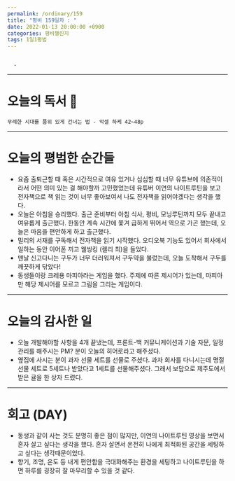 ```yaml
---
permalink: /ordinary/159
title: "평비 159일차 : "
date: 2022-01-13 20:00:00 +0900
categories: 평비챌린지
tags: 1일1평범
---
```

```

  - 
```

---
# 오늘의 독서 📕
`무례한 시대를 품위 있게 건너는 법 - 악셀 하케 42~48p`  

---
# 오늘의 평범한 순간들
- 요즘 출퇴근할 때 혹은 시간적으로 여유 있거나 심심할 때 너무 유튜브에 의존적이라서 어떤 의미 있는 걸 해야할까 고민했었는데 유튜버 이연의 나이트루틴을 보고 전자책으로 책 읽는 것이 너무 좋아보여서 나도 전자책을 읽어야겠다는 생각을 했다.
- 오늘은 아침을 승리했다. 출근 준비부터 아침 식사, 평비, 모닝루틴까지 모두 끝내고 여유롭게 출근했다. 한동안 계속 시간에 쫓겨 급하게 뛰어서 역으로 가곤 했는데, 오늘은 마음을 편안하게 하고 출근했다.
- 밀리의 서재를 구독해서 전자책을 읽기 시작했다. 오디오북 기능도 있어서 회사에서 일하는 동안 이어폰 끼고 웰씽킹 (켈리 최)을 들었다.
- 맨날 신고다니는 구두가 너무 더러워져서 구두약을 불렀는데, 오늘 도착해서 구두를 깨끗하게 닦았다!
- 동생들이랑 크레용 마피아라는 게임을 했다. 주제에 따른 제시어가 있는데, 마피아만 해당 제시어를 모르고 그림을 그리는 게임이다.

---
# 오늘의 감사한 일
- 오늘 개발해야할 사항을 4개 끝냈는데, 프론트-백 커뮤니케이션과 기술 자문, 일정 관리를 해주시는 PM? 분이 오늘의 히어로라고 해주셨다.
- 옆집에 사시는 분이 과자 선물 세트를 선물로 주셨다. 과자 회사를 다니시는데 명절 선물 세트로 5세트나 받았다고 1세트를 선물해주셨다. 그래서 보답으로 제주도에서 받은 귤을 한 상자 드렸다.

---
# 회고 (DAY)
- 동생과 같이 사는 것도 분명히 좋은 점이 많지만, 이연의 나이트루틴 영상을 보면서 혼자 살고 싶다는 생각을 했다. 혼자 살면서 온전히 나에게 최적화된 공간을 세팅하고 싶다는 생각때문이었다.
- 향기, 조명, 온도 등 내게 편안함을 극대화해주는 환경을 세팅하고 나이트루틴을 하면 하루를 굉장히 잘 마무리할 수 있을 것 같다.